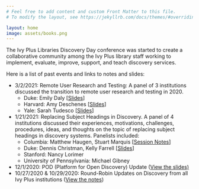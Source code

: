 ```yaml
---
# Feel free to add content and custom Front Matter to this file.
# To modify the layout, see https://jekyllrb.com/docs/themes/#overriding-theme-defaults

layout: home
image: assets/books.png
---
```


The Ivy Plus Libraries Discovery Day conference was started to create a collaborative community among the Ivy Plus library staff working to implement, evaluate, improve, support, and teach discovery services.

Here is a list of past events and links to notes and slides:

*   3/2/2021: Remote User Research and Testing: A panel of 3 institutions discussed the transition to remote user research and testing in 2020. 
    *   Duke: Emily Daly \[[Slides](https://docs.google.com/presentation/d/1tis2tKJw197XuVtCjy9FlxLvtHc7Qn014QhmWlno6JY/edit?ts=60215326#slide=id.g251622d556_0_29)\]
    *   Harvard: Amy Deschenes \[[Slides](https://docs.google.com/presentation/d/1JintCdFqWqO61inhOX6WBtUH7IhLcVNKrb9Djb1yuPI/edit#slide=id.g35f391192_00)\]
    *   Yale: Sarah Tudesco \[[Slides](https://docs.google.com/presentation/d/1QC4ixLUkKL5PkNbd1-AbYpzKqCm2PHGHZrzSZ9OOcz4/edit?usp=sharing)\]
*   1/21/2021: Replacing Subject Headings in Discovery. A panel of 4 institutions discussed their experiences, motivations, challenges, procedures, ideas, and thoughts on the topic of replacing subject headings in discovery systems. Panelists included:
    *   Columbia: Matthew Haugen, Stuart Marquis \[[Session Notes](https://campuspress.yale.edu/ivyplusdiscoveryday2020/files/2021/02/Local-Subject-Heading-Changes-at-Columbia.pdf)\]
    *   Duke: Dennis Christman, Kelly Farrell \[[Slides](https://docs.google.com/presentation/d/1N5awztJ3DZbyyMqDVrvHzp160M-rXYomyMZZRP1gQAA/edit#slide=id.p)\]
    *   Stanford: Nancy Lorimer
    *   University of Pennsylvania: Michael Gibney
*   12/1/2020: POD (Platform for Open Discovery) Update ([View the slides)](https://docs.google.com/presentation/d/1KJ8r2r-ZMVfWNSWcLjtSHzkhO0hGGXvX2RjJL3YIwPg/edit#slide=id.p)
*   10/27/2020 & 10/29/2020: Round-Robin Updates on Discovery from all Ivy Plus institutions ([View the notes](https://campuspress.yale.edu/ivyplusdiscoveryday2020/discovery-updates/))
